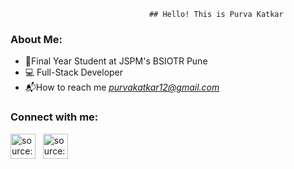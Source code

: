                                    ## Hello! This is Purva Katkar

### About Me:

- 📒Final Year Student at JSPM's BSIOTR Pune
- 💻 Full-Stack Developer
- 📬How to reach me *purvakatkar12@gmail.com* 

### Connect with me:

<a href="https://twitter.com/purvakatkar" target="_blank" rel="noopener noreferrer"><img src="https://i.imgur.com/G7yTDHP.png" width=40px height=40px title="source: imgur.com" /></a> &nbsp; 
<a href="https://www.linkedin.com/in/purva-katkar-1a780a217" target="_blank" rel="noopener noreferrer"><img src="https://i.imgur.com/kF9HMpz.png" width=40px height=40px title="source: imgur.com" /></a> &nbsp;

